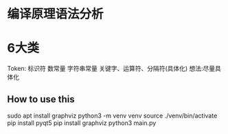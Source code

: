 # 编译原理语法分析
# 6大类    
Token:
    标识符 数常量 字符串常量
    关键字、运算符、分隔符(具体化)
想法:尽量具体化

## How to use this
sudo apt install graphviz
python3 -m venv venv
source ./venv/bin/activate
pip install pyqt5
pip install graphviz
python3 main.py
